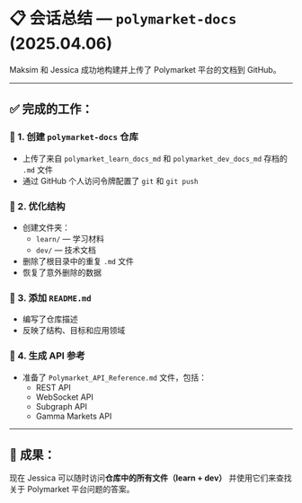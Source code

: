# 📋 会话总结 — `polymarket-docs` (2025.04.06)

Maksim 和 Jessica 成功地构建并上传了 Polymarket 平台的文档到 GitHub。

---

## ✅ 完成的工作：

### 📁 1. 创建 `polymarket-docs` 仓库
- 上传了来自 `polymarket_learn_docs_md` 和 `polymarket_dev_docs_md` 存档的 `.md` 文件
- 通过 GitHub 个人访问令牌配置了 `git` 和 `git push`

### 📂 2. 优化结构
- 创建文件夹：
  - `learn/` — 学习材料
  - `dev/` — 技术文档
- 删除了根目录中的重复 `.md` 文件
- 恢复了意外删除的数据

### 🧾 3. 添加 `README.md`
- 编写了仓库描述
- 反映了结构、目标和应用领域

### 📡 4. 生成 API 参考
- 准备了 `Polymarket_API_Reference.md` 文件，包括：
  - REST API
  - WebSocket API
  - Subgraph API
  - Gamma Markets API

---

## 🧠 成果：

现在 Jessica 可以随时访问**仓库中的所有文件（learn + dev）**
并使用它们来查找关于 Polymarket 平台问题的答案。
